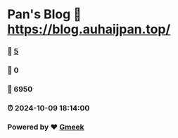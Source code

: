 # Pan's Blog :link: https://blog.auhaijpan.top/ 
### :page_facing_up: [5](https://blog.auhaijpan.top//tag.html) 
### :speech_balloon: 0 
### :hibiscus: 6950 
### :alarm_clock: 2024-10-09 18:14:00 
### Powered by :heart: [Gmeek](https://github.com/Meekdai/Gmeek)
